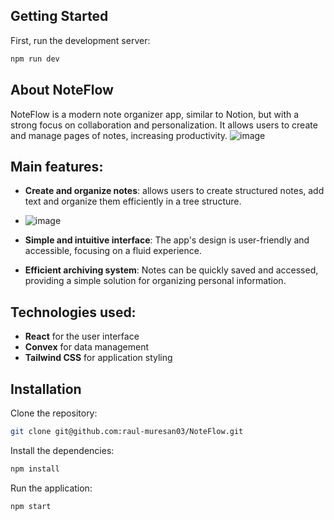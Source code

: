 ## Getting Started

First, run the development server:

```bash
npm run dev
```

## About NoteFlow

NoteFlow is a modern note organizer app, similar to Notion, but with a strong focus on collaboration and personalization. It allows users to create and manage pages of notes, increasing productivity. 
![image](https://github.com/user-attachments/assets/4fe43ccd-f365-425b-a4b9-6b430c1024e3)

## Main features:
- **Create and organize notes**: allows users to create structured notes, add text and organize them efficiently in a tree structure.
- ![image](https://github.com/user-attachments/assets/80408a73-29ad-481a-9172-926292d09713)

- **Simple and intuitive interface**: The app's design is user-friendly and accessible, focusing on a fluid experience.
- **Efficient archiving system**: Notes can be quickly saved and accessed, providing a simple solution for organizing personal information.

## Technologies used:
- **React** for the user interface
- **Convex** for data management
- **Tailwind CSS** for application styling

## Installation
Clone the repository:

```bash
git clone git@github.com:raul-muresan03/NoteFlow.git
```
Install the dependencies:

```bash
npm install
```

Run the application:

```bash
npm start
```
